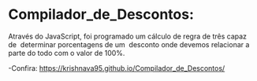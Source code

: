 # Compilador_de_Descontos:

Através do JavaScript, foi programado um cálculo de regra de três capaz de  
determinar porcentagens de um  desconto onde devemos relacionar a parte do 
todo com o valor de 100%.

-Confira:
https://krishnava95.github.io/Compilador_de_Descontos/
